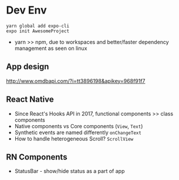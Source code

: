 # Dev Env

```
yarn global add expo-cli
expo init AwesomeProject
```

- yarn >> npm, due to workspaces and better/faster dependency management as seen on linux

## App design

http://www.omdbapi.com/?i=tt3896198&apikey=968f91f7

## React Native

- Since React's Hooks API in 2017, functional components >> class components
- Native components vs Core components (`View`, `Text`)
- Synthetic events are named differently `onChangeText`
- How to handle heterogeneous Scroll? `ScrollView`

## RN Components

- StatusBar - show/hide status as a part of app
